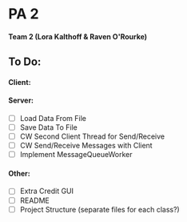 # PA 2
#### Team 2 (Lora Kalthoff & Raven O'Rourke)

## To Do:
#### Client:

#### Server: 
- [ ] Load Data From File
- [ ] Save Data To File
- [ ] CW Second Client Thread for Send/Receive
- [ ] CW Send/Receive Messages with Client
- [ ] Implement MessageQueueWorker

#### Other:
- [ ] Extra Credit GUI
- [ ] README
- [ ] Project Structure (separate files for each class?)